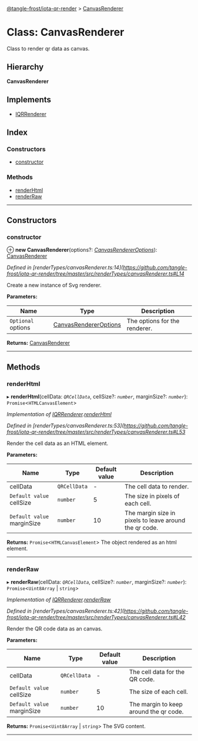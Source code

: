 [@tangle-frost/iota-qr-render](../README.md) > [CanvasRenderer](../classes/canvasrenderer.md)

# Class: CanvasRenderer

Class to render qr data as canvas.

## Hierarchy

**CanvasRenderer**

## Implements

* [IQRRenderer](../interfaces/iqrrenderer.md)

## Index

### Constructors

* [constructor](canvasrenderer.md#constructor)

### Methods

* [renderHtml](canvasrenderer.md#renderhtml)
* [renderRaw](canvasrenderer.md#renderraw)

---

## Constructors

<a id="constructor"></a>

###  constructor

⊕ **new CanvasRenderer**(options?: *[CanvasRendererOptions](canvasrendereroptions.md)*): [CanvasRenderer](canvasrenderer.md)

*Defined in [renderTypes/canvasRenderer.ts:14](https://github.com/tangle-frost/iota-qr-render/tree/master/src/renderTypes/canvasRenderer.ts#L14*

Create a new instance of Svg renderer.

**Parameters:**

| Name | Type | Description |
| ------ | ------ | ------ |
| `Optional` options | [CanvasRendererOptions](canvasrendereroptions.md) |  The options for the renderer. |

**Returns:** [CanvasRenderer](canvasrenderer.md)

___

## Methods

<a id="renderhtml"></a>

###  renderHtml

▸ **renderHtml**(cellData: *`QRCellData`*, cellSize?: *`number`*, marginSize?: *`number`*): `Promise`<`HTMLCanvasElement`>

*Implementation of [IQRRenderer](../interfaces/iqrrenderer.md).[renderHtml](../interfaces/iqrrenderer.md#renderhtml)*

*Defined in [renderTypes/canvasRenderer.ts:53](https://github.com/tangle-frost/iota-qr-render/tree/master/src/renderTypes/canvasRenderer.ts#L53*

Render the cell data as an HTML element.

**Parameters:**

| Name | Type | Default value | Description |
| ------ | ------ | ------ | ------ |
| cellData | `QRCellData` | - |  The cell data to render. |
| `Default value` cellSize | `number` | 5 |  The size in pixels of each cell. |
| `Default value` marginSize | `number` | 10 |  The margin size in pixels to leave around the qr code. |

**Returns:** `Promise`<`HTMLCanvasElement`>
The object rendered as an html element.

___
<a id="renderraw"></a>

###  renderRaw

▸ **renderRaw**(cellData: *`QRCellData`*, cellSize?: *`number`*, marginSize?: *`number`*): `Promise`<`Uint8Array` | `string`>

*Implementation of [IQRRenderer](../interfaces/iqrrenderer.md).[renderRaw](../interfaces/iqrrenderer.md#renderraw)*

*Defined in [renderTypes/canvasRenderer.ts:42](https://github.com/tangle-frost/iota-qr-render/tree/master/src/renderTypes/canvasRenderer.ts#L42*

Render the QR code data as an canvas.

**Parameters:**

| Name | Type | Default value | Description |
| ------ | ------ | ------ | ------ |
| cellData | `QRCellData` | - |  The cell data for the QR code. |
| `Default value` cellSize | `number` | 5 |  The size of each cell. |
| `Default value` marginSize | `number` | 10 |  The margin to keep around the qr code. |

**Returns:** `Promise`<`Uint8Array` | `string`>
The SVG content.

___


